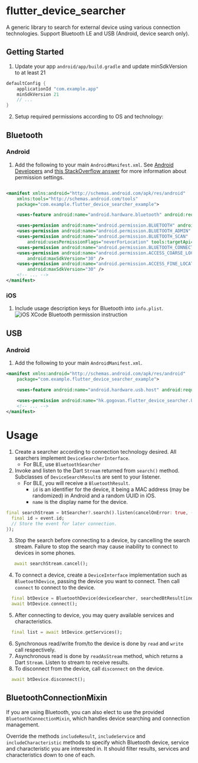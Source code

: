 # flutter_device_searcher

A generic library to search for external device using various connection technologies. Support Bluetooth LE and USB (Android, device search only).

## Getting Started

1. Update your app `android/app/build.gradle` and update minSdkVersion to at least 21
```groovy
defaultConfig {
    applicationId "com.example.app"
    minSdkVersion 21
    // ...
}
```
2. Setup required permissions according to OS and technology:

## Bluetooth
### Android

1. Add the following to your main `AndroidManifest.xml`.
   See [Android Developers](https://developer.android.com/guide/topics/connectivity/bluetooth/permissions)
   and [this StackOverflow answer](https://stackoverflow.com/a/70793272)
   for more information about permission settings.

```xml

<manifest xmlns:android="http://schemas.android.com/apk/res/android"
    xmlns:tools="http://schemas.android.com/tools"
    package="com.example.flutter_device_searcher_example">

    <uses-feature android:name="android.hardware.bluetooth" android:required="true" />

    <uses-permission android:name="android.permission.BLUETOOTH" android:maxSdkVersion="30" />
    <uses-permission android:name="android.permission.BLUETOOTH_ADMIN" android:maxSdkVersion="30" />
    <uses-permission android:name="android.permission.BLUETOOTH_SCAN"
        android:usesPermissionFlags="neverForLocation" tools:targetApi="s" />
    <uses-permission android:name="android.permission.BLUETOOTH_CONNECT" />
    <uses-permission android:name="android.permission.ACCESS_COARSE_LOCATION"
        android:maxSdkVersion="30" />
    <uses-permission android:name="android.permission.ACCESS_FINE_LOCATION"
        android:maxSdkVersion="30" />
    <!-- ... -->
</manifest>
```

### iOS

1. Include usage description keys for Bluetooth into `info.plist`.
   ![iOS XCode Bluetooth permission instruction](README_img/ios-bluetooth-perm.png)

## USB
### Android

1. Add the following to your main `AndroidManifest.xml`.

```xml
<manifest xmlns:android="http://schemas.android.com/apk/res/android"
    package="com.example.flutter_device_searcher_example">

    <uses-feature android:name="android.hardware.usb.host" android:required="true" />
    
    <uses-permission android:name="hk.gogovan.flutter_device_searcher.USB_PERMISSION" />
    <!-- ... -->
</manifest>
```

# Usage

1. Create a searcher according to connection technology desired. All searchers implement `DeviceSearcherInterface`.
   - For BLE, use `BluetoothSearcher`
2. Invoke and listen to the Dart `Stream` returned from `search()` method. Subclasses of `DeviceSearchResult`s are sent to your listener.
   - For BLE, you will receive a `BluetoothResult`. 
     - `id` is an identifier for the device, it being a MAC address (may be randomized) in Android and a random UUID in iOS.
     - `name` is the display name for the device.
```dart
final searchStream = btSearcher?.search().listen(cancelOnError: true, (event) {
  final id = event.id;
  // Store the event for later connection.
});
```
3. Stop the search before connecting to a device, by cancelling the search stream. Failure to stop the search may cause inability to connect to devices in some phones.
```dart
   await searchStream.cancel();
```
4. To connect a device, create a `DeviceInterface` implementation such as `BluetoothDevice`, passing the device you want to connect. Then call `connect` to connect to the device.
```dart
  final btDevice = BluetoothDevice(deviceSearcher, searchedBtResult[index]);
  await btDevice.connect();
```
5. After connecting to device, you may query available services and characteristics.
```dart
  final list = await btDevice.getServices();
```
6. Synchronous read/write from/to the device is done by `read` and `write` call respectively.
7. Asynchronous read is done by `readAsStream` method, which returns a Dart `Stream`. Listen to stream to receive results.
8. To disconnect from the device, call `disconnect` on the device.
```dart
  await btDevice.disconnect();
```

## BluetoothConnectionMixin

If you are using Bluetooth, you can also elect to use the provided `BluetoothConnectionMixin`, which handles device searching and connection management.

Override the methods `includeResult`, `includeService` and `includeCharacteristic` methods to specify which Bluetooth device, service and characteristic you are interested in. It should filter results, services and characteristics down to one of each.

